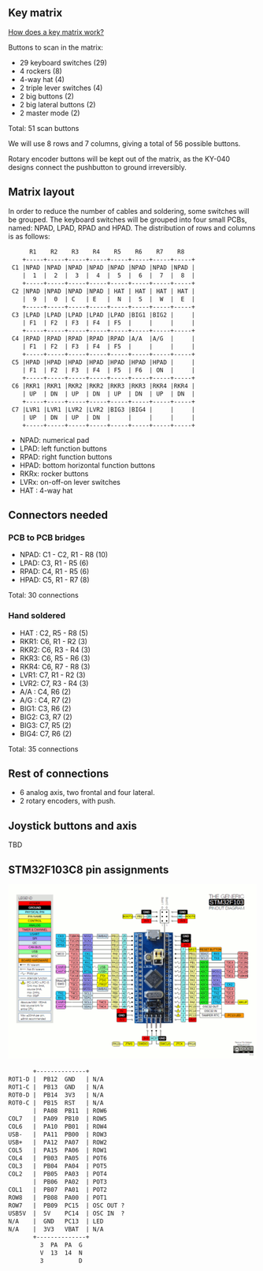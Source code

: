 ## Key matrix

[How does a key matrix work?](https://en.wikipedia.org/wiki/Keyboard_matrix_circuit)

Buttons to scan in the matrix:

* 29 keyboard switches (29)
* 4 rockers (8)
* 4-way hat (4)
* 2 triple lever switches (4)
* 2 big buttons (2)
* 2 big lateral buttons (2)
* 2 master mode (2)

Total: 51 scan buttons

We will use 8 rows and 7 columns, giving a total of 56 possible buttons.

Rotary encoder buttons will be kept out of the matrix, as the KY-040 designs connect the pushbutton to ground irreversibly.

## Matrix layout

In order to reduce the number of cables and soldering, some switches will be grouped.
The keyboard switches will be grouped into four small PCBs, named: NPAD, LPAD, RPAD and HPAD.
The distribution of rows and columns is as follows:

          R1    R2    R3    R4    R5    R6    R7    R8
        +-----+-----+-----+-----+-----+-----+-----+-----+
     C1 |NPAD |NPAD |NPAD |NPAD |NPAD |NPAD |NPAD |NPAD |
        |  1  |  2  |  3  |  4  |  5  |  6  |  7  |  8  |
        +-----+-----+-----+-----+-----+-----+-----+-----+
     C2 |NPAD |NPAD |NPAD |NPAD | HAT | HAT | HAT | HAT |
        |  9  |  0  | C   | E   |  N  |  S  |  W  |  E  |
        +-----+-----+-----+-----+-----+-----+-----+-----+
     C3 |LPAD |LPAD |LPAD |LPAD |LPAD |BIG1 |BIG2 |     |
        | F1  | F2  | F3  | F4  | F5  |     |     |     |
        +-----+-----+-----+-----+-----+-----+-----+-----+
     C4 |RPAD |RPAD |RPAD |RPAD |RPAD |A/A  |A/G  |     |
        | F1  | F2  | F3  | F4  | F5  |     |     |     |
        +-----+-----+-----+-----+-----+-----+-----+-----+
     C5 |HPAD |HPAD |HPAD |HPAD |HPAD |HPAD |HPAD |     |
        | F1  | F2  | F3  | F4  | F5  | F6  | ON  |     |
        +-----+-----+-----+-----+-----+-----+-----+-----+
     C6 |RKR1 |RKR1 |RKR2 |RKR2 |RKR3 |RKR3 |RKR4 |RKR4 |
        | UP  | DN  | UP  | DN  | UP  | DN  | UP  | DN  |
        +-----+-----+-----+-----+-----+-----+-----+-----+
     C7 |LVR1 |LVR1 |LVR2 |LVR2 |BIG3 |BIG4 |     |     |
        | UP  | DN  | UP  | DN  |     |     |     |     |
        +-----+-----+-----+-----+-----+-----+-----+-----+

* NPAD: numerical pad
* LPAD: left function buttons
* RPAD: right function buttons
* HPAD: bottom horizontal function buttons
* RKRx: rocker buttons
* LVRx: on-off-on lever switches
* HAT : 4-way hat

## Connectors needed

### PCB to PCB bridges

* NPAD: C1 - C2, R1 - R8 (10)
* LPAD: C3, R1 - R5       (6)
* RPAD: C4, R1 - R5       (6)
* HPAD: C5, R1 - R7       (8)

Total: 30 connections

### Hand soldered

* HAT : C2, R5 - R8 (5)
* RKR1: C6, R1 - R2 (3)
* RKR2: C6, R3 - R4 (3)
* RKR3: C6, R5 - R6 (3)
* RKR4: C6, R7 - R8 (3)
* LVR1: C7, R1 - R2 (3)
* LVR2: C7, R3 - R4 (3)
* A/A : C4, R6      (2)
* A/G : C4, R7      (2)
* BIG1: C3, R6      (2)
* BIG2: C3, R7      (2)
* BIG3: C7, R5      (2)
* BIG4: C7, R6      (2)

Total: 35 connections

## Rest of connections

* 6 analog axis, two frontal and four lateral.
* 2 rotary encoders, with push.

## Joystick buttons and axis

TBD


## STM32F103C8 pin assignments

![alt_text](https://github.com/mustang51/toro-ufc/blob/main/doc/Bluepillpinout.gif?raw=true)

           +--------------+
    ROT1-D |  PB12  GND   | N/A
    ROT1-C |  PB13  GND   | N/A
    ROT0-D |  PB14  3V3   | N/A
    ROT0-C |  PB15  RST   | N/A
           |  PA08  PB11  | ROW6
    COL7   |  PA09  PB10  | ROW5
    COL6   |  PA10  PB01  | ROW4
    USB-   |  PA11  PB00  | ROW3
    USB+   |  PA12  PA07  | ROW2
    COL5   |  PA15  PA06  | ROW1
    COL4   |  PB03  PA05  | POT6
    COL3   |  PB04  PA04  | POT5
    COL2   |  PB05  PA03  | POT4
           |  PB06  PA02  | POT3
    COL1   |  PB07  PA01  | POT2
    ROW8   |  PB08  PA00  | POT1
    ROW7   |  PB09  PC15  | OSC OUT ?
    USB5V  |  5V    PC14  | OSC IN  ?
    N/A    |  GND   PC13  | LED
    N/A    |  3V3   VBAT  | N/A
           +--------------+
             3  PA  PA  G
             V  13  14  N
             3          D


